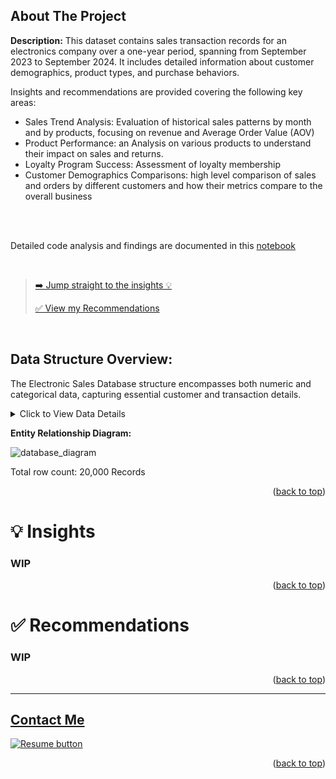 <a name="readme-top"></a>




## About The Project

**Description:** This dataset contains sales transaction records for an electronics company over a one-year period, spanning from September 2023 to September 2024. 
It includes detailed information about customer demographics, product types, and purchase behaviors.


Insights and recommendations are provided covering the following key areas:

- Sales Trend Analysis: Evaluation of historical sales patterns by month and by products, focusing on revenue and Average Order Value (AOV)
- Product Performance: an Analysis on various products to understand their impact on sales and returns.
- Loyalty Program Success: Assessment of loyalty membership
- Customer Demographics Comparisons: high level comparison of sales and orders by different customers and how their metrics compare to the overall business

<br>
<br>

Detailed code analysis and findings are documented in this [notebook](https://www.kaggle.com/code/cameronseamons/customer-purchase-behavior-analysis)

<br>

><p align="left"><a href="#insights"> ➡️ Jump straight to the insights 💡</a></p>
>
><p align="left"><a href="#recommend"> ✅ View my Recommendations</a></p>
>

<br>

## Data Structure Overview:
The Electronic Sales Database structure encompasses both numeric and categorical data, capturing essential customer and transaction details.

<details>
  <summary>Click to View Data Details</summary>
  <br>
  
- Customer ID: Unique identifier for each customer.
- Age: Age of the customer (numeric)
- Gender: Gender of the customer (Male or Female)
- Loyalty Member: (Yes/No) (Values change by time, so pay attention to who cancelled and who signed up)
- Product Type: Type of electronic product sold (e.g., Smartphone, Laptop, Tablet)
- SKU: a unique code for each product.
- Rating: Customer rating of the product (1-5 stars) (Should have no Null Ratings)
- Order Status: Status of the order (Completed, Cancelled)
- Payment Method: Method used for payment (e.g., Cash, Credit Card, Paypal)
- Total Price: Total price of the transaction (numeric)
- Unit Price: Price per unit of the product (numeric)
- Quantity: Number of units purchased (numeric)
- Purchase Date: Date of the purchase (format: YYYY-MM-DD)
- Shipping Type: Type of shipping chosen (e.g., Standard, Overnight, Express)
- Add-ons Purchased: List of any additional items purchased (e.g., Accessories, Extended Warranty)
- Add-on Total: Total price of add-ons purchased (numeric)

</details>


**Entity Relationship Diagram:**


![database_diagram](https://github.com/user-attachments/assets/758c944d-3bb7-4416-93df-e944373bdbcd)

Total row count: 20,000 Records

<p align="right">(<a href="#readme-top">back to top</a>)</p>

<a name="insights"></a>
# 💡 Insights

### WIP

<p align="right">(<a href="#readme-top">back to top</a>)</p>

<a name="recommend"></a>
# ✅ Recommendations

### WIP

<p align="right">(<a href="#readme-top">back to top</a>)</p>

----

<a name="Contact"></a> 
## <a href="https://camdoesdata.com/#contact">Contact Me</a>

  </table>
  <p style="margin-left: auto;">
    <a href="https://drive.google.com/file/d/1YaM4hDtt2-79ShBVTN06Y3BU79LvFw6J/view?usp=sharing" target="_blank" rel="noopener noreferrer">
      <img src="https://user-images.githubusercontent.com/121735588/215364205-abdfc0ac-53db-4733-8d43-b57c1bafb802.png" alt="Resume button">
    </a>
  </p>
</div>


<p align="right">(<a href="#readme-top">back to top</a>)</p>
